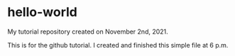 # hello-world
My tutorial repository created on November 2nd, 2021.

This is for the github tutorial.
I created and finished this simple file at 6 p.m.
